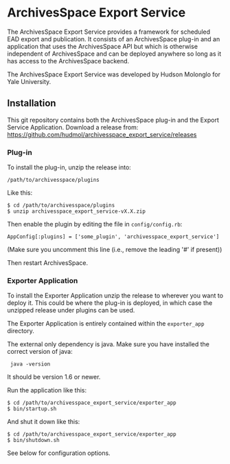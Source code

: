 # ArchivesSpace Export Service

The ArchivesSpace Export Service provides a framework for scheduled EAD export and publication.
It consists of an ArchivesSpace plug-in and an application that uses the ArchivesSpace API but
which is otherwise independent of ArchivesSpace and can be deployed anywhere so long as it has
access to the ArchivesSpace backend.

The ArchivesSpace Export Service was developed by Hudson Molonglo for Yale University.

## Installation

This git repository contains both the ArchivesSpace plug-in and the Export Service Application.
Download a release from:
  https://github.com/hudmol/archivesspace_export_service/releases

### Plug-in
To install the plug-in, unzip the release into:

    /path/to/archivesspace/plugins

Like this:

    $ cd /path/to/archivesspace/plugins
    $ unzip archivesspace_export_service-vX.X.zip

Then enable the plugin by editing the file in `config/config.rb`:

    AppConfig[:plugins] = ['some_plugin', 'archivesspace_export_service']

(Make sure you uncomment this line (i.e., remove the leading '#' if present))

Then restart ArchivesSpace.

### Exporter Application
To install the Exporter Application unzip the release to wherever you want to deploy it.
This could be where the plug-in is deployed, in which case the unzipped release under plugins
can be used.

The Exporter Application is entirely contained within the `exporter_app` directory.

The external only dependency is java. Make sure you have installed the correct version of java:

     java -version

It should be version 1.6 or newer.

Run the application like this:

    $ cd /path/to/archivesspace_export_service/exporter_app
    $ bin/startup.sh

And shut it down like this:

    $ cd /path/to/archivesspace_export_service/exporter_app
    $ bin/shutdown.sh

See below for configuration options.

